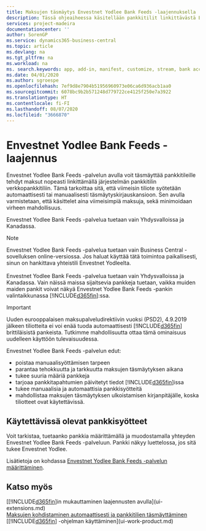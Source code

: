 ```yaml
---
title: Maksujen täsmäytys Envestnet Yodlee Bank Feeds -laajennuksella | Microsoft Docs
description: Tässä ohjeaiheessa käsitellään pankkitilit linkittävästä Envestnet Yodlee Bank Feeds -laajennuksesta, joka nopeuttaa maksujen täsmäyttämistä.
services: project-madeira
documentationcenter: ''
author: SorenGP
ms.service: dynamics365-business-central
ms.topic: article
ms.devlang: na
ms.tgt_pltfrm: na
ms.workload: na
ms. search.keywords: app, add-in, manifest, customize, stream, bank account link
ms.date: 04/01/2020
ms.author: sgroespe
ms.openlocfilehash: 7ef9d8e7904b51956960973e06ca6d936acb1aa0
ms.sourcegitcommit: 6078bc9b2b571248d779722ce4125f250e7a3922
ms.translationtype: HT
ms.contentlocale: fi-FI
ms.lasthandoff: 08/07/2020
ms.locfileid: "3666870"
---
```

# <a name="the-envestnet-yodlee-bank-feeds-extension"></a>Envestnet Yodlee Bank Feeds -laajennus
Envestnet Yodlee Bank Feeds -palvelun avulla voit täsmäyttää pankkitileille tehdyt maksut nopeasti linkittämällä järjestelmän pankkitilin verkkopankkitiliin. Tämä tarkoittaa sitä, että viimeisin tiliote syötetään automaattisesti tai manuaalisesti täsmäytyskirjauskansioon. Sen avulla varmistetaan, että käsittelet aina viimeisimpiä maksuja, sekä minimoidaan virheen mahdollisuus.

Envestnet Yodlee Bank Feeds -palvelua tuetaan vain Yhdysvalloissa ja Kanadassa.

> [!NOTE]
> Envestnet Yodlee Bank Feeds -palvelua tuetaan vain Business Central -sovelluksen online-versiossa. Jos haluat käyttää tätä toimintoa paikallisesti, sinun on hankittava yhteistili Envestnet Yodleelta.<br /><br />
> Envestnet Yodlee Bank Feeds -palvelua tuetaan vain Yhdysvalloissa ja Kanadassa.
> Vain näissä maissa sijaitsevia pankkeja tuetaan, vaikka muiden maiden pankit voivat näkyä Envestnet Yodlee Bank Feeds -pankin valintaikkunassa [!INCLUDE[d365fin](includes/d365fin_md.md)]:ssa.

> [!IMPORTANT]
> Uuden eurooppalaisen maksupalveludirektiivin vuoksi (PSD2), 4.9.2019 jälkeen tiliotteita ei voi enää tuoda automaattisesti [!INCLUDE[d365fin](includes/d365fin_md.md)] brittiläisistä pankeista. Tutkimme mahdollisuutta ottaa tämä ominaisuus uudelleen käyttöön tulevaisuudessa.

Envestnet Yodlee Bank Feeds -palvelun edut:

* poistaa manuaalisyöttämisen tarpeen
* parantaa tehokkuutta ja tarkkuutta maksujen täsmäytyksen aikana
* tukee suuria määriä pankkeja
* tarjoaa pankkitapahtumien päivitetyt tiedot [!INCLUDE[d365fin](includes/d365fin_md.md)]issa
* tukee manuaalisia ja automaattisia pankkisyötteitä
* mahdollistaa maksujen täsmäytyksen ulkoistamisen kirjanpitäjälle, koska tiliotteet ovat käytettävissä.

## <a name="available-bank-feeds"></a>Käytettävissä olevat pankkisyötteet
Voit tarkistaa, tuetaanko pankkia määrittämällä ja muodostamalla yhteyden Envestnet Yodlee Bank Feeds -palveluun. Pankki näkyy luettelossa, jos sitä tukee Envestnet Yodlee.

Lisätietoja on kohdassa [Envestnet Yodlee Bank Feeds -palvelun määrittäminen](bank-how-setup-bank-statement-service.md).

## <a name="see-also"></a>Katso myös
[[!INCLUDE[d365fin](includes/d365fin_md.md)]in mukauttaminen laajennusten avulla](ui-extensions.md)    
[Maksujen kohdistaminen automaattisesti ja pankkitilien täsmäyttäminen](receivables-apply-payments-auto-reconcile-bank-accounts.md)  
[[!INCLUDE[d365fin](includes/d365fin_md.md)] -ohjelman käyttäminen](ui-work-product.md)
